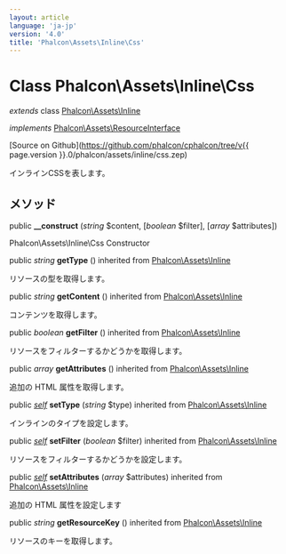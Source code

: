 ```yaml
---
layout: article
language: 'ja-jp'
version: '4.0'
title: 'Phalcon\Assets\Inline\Css'
---
```

# Class **Phalcon\Assets\Inline\Css**

*extends* class [Phalcon\Assets\Inline](Phalcon_Assets_Inline)

*implements* [Phalcon\Assets\ResourceInterface](Phalcon_Assets_ResourceInterface)

[Source on Github](https://github.com/phalcon/cphalcon/tree/v{{ page.version }}.0/phalcon/assets/inline/css.zep)

インラインCSSを表します。

## メソッド

public **__construct** (*string* $content, [*boolean* $filter], [*array* $attributes])

Phalcon\Assets\Inline\Css Constructor

public *string* **getType** () inherited from [Phalcon\Assets\Inline](Phalcon_Assets_Inline)

リソースの型を取得します。

public *string* **getContent** () inherited from [Phalcon\Assets\Inline](Phalcon_Assets_Inline)

コンテンツを取得します。

public *boolean* **getFilter** () inherited from [Phalcon\Assets\Inline](Phalcon_Assets_Inline)

リソースをフィルターするかどうかを取得します。

public *array* **getAttributes** () inherited from [Phalcon\Assets\Inline](Phalcon_Assets_Inline)

追加の HTML 属性を取得します。

public [*self*](Phalcon_Assets_Inline_Css) **setType** (*string* $type) inherited from [Phalcon\Assets\Inline](Phalcon_Assets_Inline)

インラインのタイプを設定します。

public [*self*](Phalcon_Assets_Inline_Css) **setFilter** (*boolean* $filter) inherited from [Phalcon\Assets\Inline](Phalcon_Assets_Inline)

リソースをフィルターするかどうかを設定します。

public [*self*](Phalcon_Assets_Inline_Css) **setAttributes** (*array* $attributes) inherited from [Phalcon\Assets\Inline](Phalcon_Assets_Inline)

追加の HTML 属性を設定します

public *string* **getResourceKey** () inherited from [Phalcon\Assets\Inline](Phalcon_Assets_Inline)

リソースのキーを取得します。